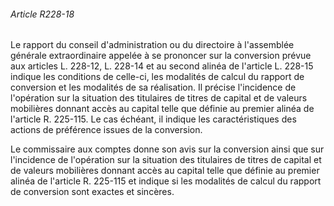 ###### Article R228-18

Le rapport du conseil d'administration ou du directoire à l'assemblée générale extraordinaire appelée à se prononcer sur la conversion prévue aux articles L. 228-12, L. 228-14 et au second alinéa de l'article L. 228-15 indique les conditions de celle-ci, les modalités de calcul du rapport de conversion et les modalités de sa réalisation. Il précise l'incidence de l'opération sur la situation des titulaires de titres de capital et de valeurs mobilières donnant accès au capital telle que définie au premier alinéa de l'article R. 225-115. Le cas échéant, il indique les caractéristiques des actions de préférence issues de la conversion.

Le commissaire aux comptes donne son avis sur la conversion ainsi que sur l'incidence de l'opération sur la situation des titulaires de titres de capital et de valeurs mobilières donnant accès au capital telle que définie au premier alinéa de l'article R. 225-115 et indique si les modalités de calcul du rapport de conversion sont exactes et sincères.

